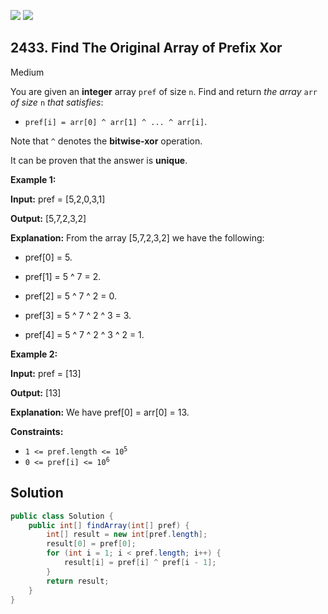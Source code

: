 [![](https://img.shields.io/github/stars/javadev/LeetCode-in-Java?label=Stars&style=flat-square)](https://github.com/javadev/LeetCode-in-Java)
[![](https://img.shields.io/github/forks/javadev/LeetCode-in-Java?label=Fork%20me%20on%20GitHub%20&style=flat-square)](https://github.com/javadev/LeetCode-in-Java/fork)

## 2433\. Find The Original Array of Prefix Xor

Medium

You are given an **integer** array `pref` of size `n`. Find and return _the array_ `arr` _of size_ `n` _that satisfies_:

*   `pref[i] = arr[0] ^ arr[1] ^ ... ^ arr[i]`.

Note that `^` denotes the **bitwise-xor** operation.

It can be proven that the answer is **unique**.

**Example 1:**

**Input:** pref = [5,2,0,3,1]

**Output:** [5,7,2,3,2]

**Explanation:** From the array [5,7,2,3,2] we have the following: 

- pref[0] = 5. 

- pref[1] = 5 ^ 7 = 2. 

- pref[2] = 5 ^ 7 ^ 2 = 0. 

- pref[3] = 5 ^ 7 ^ 2 ^ 3 = 3. 

- pref[4] = 5 ^ 7 ^ 2 ^ 3 ^ 2 = 1.

**Example 2:**

**Input:** pref = [13]

**Output:** [13]

**Explanation:** We have pref[0] = arr[0] = 13.

**Constraints:**

*   <code>1 <= pref.length <= 10<sup>5</sup></code>
*   <code>0 <= pref[i] <= 10<sup>6</sup></code>

## Solution

```java
public class Solution {
    public int[] findArray(int[] pref) {
        int[] result = new int[pref.length];
        result[0] = pref[0];
        for (int i = 1; i < pref.length; i++) {
            result[i] = pref[i] ^ pref[i - 1];
        }
        return result;
    }
}
```